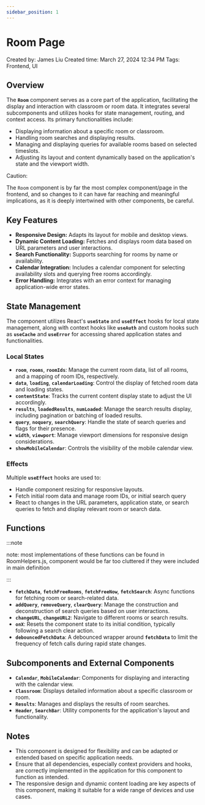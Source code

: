 ```yaml
---
sidebar_position: 1
---
```

# Room Page

Created by: James Liu
Created time: March 27, 2024 12:34 PM
Tags: Frontend, UI

## **Overview**

The **`Room`** component serves as a core part of the application, facilitating the display and interaction with classroom or room data. It integrates several subcomponents and utilizes hooks for state management, routing, and context access. Its primary functionalities include:

- Displaying information about a specific room or classroom.
- Handling room searches and displaying results.
- Managing and displaying queries for available rooms based on selected timeslots.
- Adjusting its layout and content dynamically based on the application's state and the viewport width.

Caution:

The `Room` component is by far the most complex component/page in the frontend, and so changes to it can have far reaching and meaningful implications, as it is deeply intertwined with other components, be careful.

## **Key Features**

- **Responsive Design:** Adapts its layout for mobile and desktop views.
- **Dynamic Content Loading:** Fetches and displays room data based on URL parameters and user interactions.
- **Search Functionality:** Supports searching for rooms by name or availability.
- **Calendar Integration:** Includes a calendar component for selecting availability slots and querying free rooms accordingly.
- **Error Handling:** Integrates with an error context for managing application-wide error states.

## **State Management**

The component utilizes React's **`useState`** and **`useEffect`** hooks for local state management, along with context hooks like **`useAuth`** and custom hooks such as **`useCache`** and **`useError`** for accessing shared application states and functionalities.

### **Local States**

- **`room`**, **`rooms`**, **`roomIds`**: Manage the current room data, list of all rooms, and a mapping of room IDs, respectively.
- **`data`**, **`loading`**, **`calendarLoading`**: Control the display of fetched room data and loading states.
- **`contentState`**: Tracks the current content display state to adjust the UI accordingly.
- **`results`**, **`loadedResults`**, **`numLoaded`**: Manage the search results display, including pagination or batching of loaded results.
- **`query`**, **`noquery`**, **`searchQuery`**: Handle the state of search queries and flags for their presence.
- **`width`**, **`viewport`**: Manage viewport dimensions for responsive design considerations.
- **`showMobileCalendar`**: Controls the visibility of the mobile calendar view.

### **Effects**

Multiple **`useEffect`** hooks are used to:

- Handle component resizing for responsive layouts.
- Fetch initial room data and manage room IDs, or initial search query
- React to changes in the URL parameters, application state, or search queries to fetch and display relevant room or search data.

## **Functions**

:::note

note: most implementations of these functions can be found in RoomHelpers.js, component would be far too cluttered if they were included in main definition

:::

- **`fetchData`**, **`fetchFreeRooms`**, **`fetchFreeNow`**, **`fetchSearch`**: Async functions for fetching room or search-related data.
- **`addQuery`**, **`removeQuery`**, **`clearQuery`**: Manage the construction and deconstruction of search queries based on user interactions.
- **`changeURL`**, **`changeURL2`**: Navigate to different rooms or search results.
- **`onX`**: Resets the component state to its initial condition, typically following a search clear action.
- **`debouncedFetchData`**: A debounced wrapper around **`fetchData`** to limit the frequency of fetch calls during rapid state changes.

## **Subcomponents and External Components**

- **`Calendar`**, **`MobileCalendar`**: Components for displaying and interacting with the calendar view.
- **`Classroom`**: Displays detailed information about a specific classroom or room.
- **`Results`**: Manages and displays the results of room searches.
- **`Header`**, **`SearchBar`**: Utility components for the application's layout and functionality.

## **Notes**

- This component is designed for flexibility and can be adapted or extended based on specific application needs.
- Ensure that all dependencies, especially context providers and hooks, are correctly implemented in the application for this component to function as intended.
- The responsive design and dynamic content loading are key aspects of this component, making it suitable for a wide range of devices and use cases.
